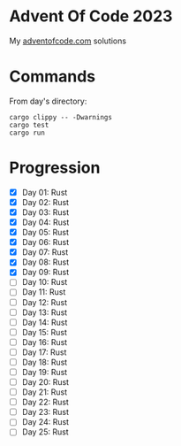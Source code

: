 # Advent Of Code 2023

My [adventofcode.com](https://adventofcode.com/2023) solutions

# Commands
From day's directory:
```shell
cargo clippy -- -Dwarnings
cargo test
cargo run
```

# Progression
- [x] Day 01: Rust
- [x] Day 02: Rust
- [x] Day 03: Rust
- [x] Day 04: Rust
- [x] Day 05: Rust
- [x] Day 06: Rust
- [x] Day 07: Rust
- [x] Day 08: Rust
- [x] Day 09: Rust
- [ ] Day 10: Rust
- [ ] Day 11: Rust
- [ ] Day 12: Rust
- [ ] Day 13: Rust
- [ ] Day 14: Rust
- [ ] Day 15: Rust
- [ ] Day 16: Rust
- [ ] Day 17: Rust
- [ ] Day 18: Rust
- [ ] Day 19: Rust
- [ ] Day 20: Rust
- [ ] Day 21: Rust
- [ ] Day 22: Rust
- [ ] Day 23: Rust
- [ ] Day 24: Rust
- [ ] Day 25: Rust
